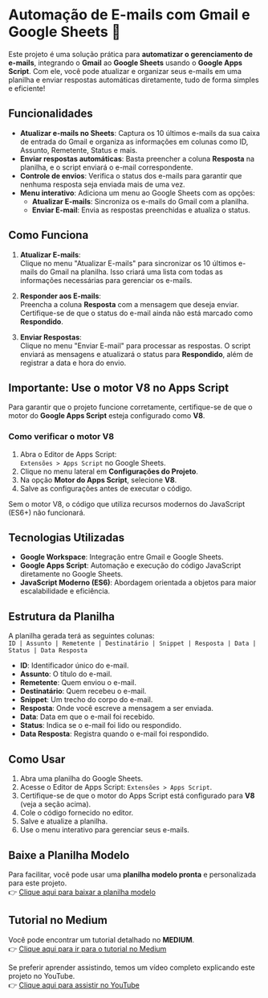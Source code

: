 # Automação de E-mails com Gmail e Google Sheets 🚀

Este projeto é uma solução prática para **automatizar o gerenciamento de e-mails**, integrando o **Gmail** ao **Google Sheets** usando o **Google Apps Script**. Com ele, você pode atualizar e organizar seus e-mails em uma planilha e enviar respostas automáticas diretamente, tudo de forma simples e eficiente!

## **Funcionalidades**

- **Atualizar e-mails no Sheets**: Captura os 10 últimos e-mails da sua caixa de entrada do Gmail e organiza as informações em colunas como ID, Assunto, Remetente, Status e mais.
- **Enviar respostas automáticas**: Basta preencher a coluna **Resposta** na planilha, e o script enviará o e-mail correspondente.
- **Controle de envios**: Verifica o status dos e-mails para garantir que nenhuma resposta seja enviada mais de uma vez.
- **Menu interativo**: Adiciona um menu ao Google Sheets com as opções:
  - **Atualizar E-mails**: Sincroniza os e-mails do Gmail com a planilha.
  - **Enviar E-mail**: Envia as respostas preenchidas e atualiza o status.

## **Como Funciona**

1. **Atualizar E-mails**:  
   Clique no menu "Atualizar E-mails" para sincronizar os 10 últimos e-mails do Gmail na planilha. Isso criará uma lista com todas as informações necessárias para gerenciar os e-mails.
   
2. **Responder aos E-mails**:  
   Preencha a coluna **Resposta** com a mensagem que deseja enviar. Certifique-se de que o status do e-mail ainda não está marcado como **Respondido**.

3. **Enviar Respostas**:  
   Clique no menu "Enviar E-mail" para processar as respostas. O script enviará as mensagens e atualizará o status para **Respondido**, além de registrar a data e hora do envio.

## **Importante: Use o motor V8 no Apps Script**

Para garantir que o projeto funcione corretamente, certifique-se de que o motor do **Google Apps Script** esteja configurado como **V8**.  

### **Como verificar o motor V8**
1. Abra o Editor de Apps Script:  
   `Extensões > Apps Script` no Google Sheets.
2. Clique no menu lateral em **Configurações do Projeto**.
3. Na opção **Motor do Apps Script**, selecione **V8**.
4. Salve as configurações antes de executar o código.

Sem o motor V8, o código que utiliza recursos modernos do JavaScript (ES6+) não funcionará.

## **Tecnologias Utilizadas**

- **Google Workspace**: Integração entre Gmail e Google Sheets.
- **Google Apps Script**: Automação e execução do código JavaScript diretamente no Google Sheets.
- **JavaScript Moderno (ES6)**: Abordagem orientada a objetos para maior escalabilidade e eficiência.

## **Estrutura da Planilha**

A planilha gerada terá as seguintes colunas:  
`ID | Assunto | Remetente | Destinatário | Snippet | Resposta | Data | Status | Data Resposta`

- **ID**: Identificador único do e-mail.
- **Assunto**: O título do e-mail.
- **Remetente**: Quem enviou o e-mail.
- **Destinatário**: Quem recebeu o e-mail.
- **Snippet**: Um trecho do corpo do e-mail.
- **Resposta**: Onde você escreve a mensagem a ser enviada.
- **Data**: Data em que o e-mail foi recebido.
- **Status**: Indica se o e-mail foi lido ou respondido.
- **Data Resposta**: Registra quando o e-mail foi respondido.

## **Como Usar**

1. Abra uma planilha do Google Sheets.
2. Acesse o Editor de Apps Script: `Extensões > Apps Script`.
3. Certifique-se de que o motor do Apps Script está configurado para **V8** (veja a seção acima).
4. Cole o código fornecido no editor.
5. Salve e atualize a planilha.
6. Use o menu interativo para gerenciar seus e-mails.

## **Baixe a Planilha Modelo**

Para facilitar, você pode usar uma **planilha modelo pronta** e personalizada para este projeto.  
👉 [Clique aqui para baixar a planilha modelo](https://bit.ly/planilhaemailresponder)

## **Tutorial no Medium**

Você pode encontrar um tutorial detalhado no **MEDIUM**.  
👉 [Clique aqui para ir para o tutorial no Medium](https://bit.ly/gmailrespondermedium)

Se preferir aprender assistindo, temos um vídeo completo explicando este projeto no YouTube.  
👉 [Clique aqui para assistir no YouTube](https://bit.ly/gmailsheetsyoutube)